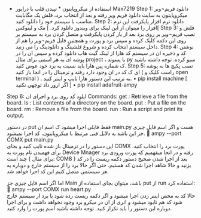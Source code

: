 * استفاده از میکروپایتون *
تپیدن قلب با درایور Max7219
Step 1: دانلود فریم¬ویر    میکروپایتون 
به سایت دانلود فریم ویر رفته و بعد از انتخاب برد، فلش یک مگابایت مناسب با سیستم خود را دانلود کنید.
Step 2: دانلود نرم افزار  پایکرفت 
این نرم افزار را میتوان از این لینک برای ویندوز دانلود کرد. ] مک و لینوکس[ 
Step 3: فلش و نصب فریم¬ویر بر  روی برد
بعد از باز کردن پایکرفت و متصل کردن برد به سیستم بر روی این دکمه کلیک کرده و سپس برد و پورت و همچنین فایل فریم¬ویر را هم از داخل سیستم انتخاب کرده و شروع فلشینگ و دانلودینگ را می زنید. 
Step 4: نوشتن کد و ذخیره ان در سیستم
کد هارا از لینک گیت هاب دانلود کرده و سپس ان را در پوشه ای به هر اسمی برای مثال project ، با پسوند 
py سیو کرده.
توجه داشته باشید ک شماره پین هارا باید نسبت به برد خود عوض کنید.
Step 5: نصب پکیچ ها
به پوشه ای ک کد در ان وجود دارد رفته و ترمینال را در انجا باز کنید ( راست کلیک و open terminal ) .
به ترتیب این دستور هارا تایپ و اینتر کنید.
•	pip install machine [ اگر ارور داد توجهی نکنید ]
•	pip install adafruit-ampy

Step 6: اپلود کد روی برد و اجرای ان
Commands:
  get : Retrieve a file from the board.
  ls :  List contents of a directory on the board.
  put : Put a file on the board.
  rm :  Remove a file from the board.
  run : Run a script and print its output.

در دستور  put فقط فایلی اجرا میشود ک اسم ان main.py  هست و اگر اسم فایل چیزی جز این باشد به دلایل فنی مرتبط با میکروپایتون، کد اجرا نمیشود.
	ampy --port COMX put main.py  
این دستور را در ترمینال باز شده تایپ کنید و بجای  COMX پورت برد را انتخاب کنید. برای فهمیدن نام پورت به Device Mnager  رفته و در انجا میفهمیم که پورت ورودی برد چند است { برای مثال: COM8 }
بعد از اجرا شدن صحیح دستور دکمه ریست را در کد بزنید و حالا شاهد اجرا شدن کد هستیم.
حتی اگر حالا برد را از سیستم خارج و دوباره به هر سیستمی متصل کنیم این کد اجرا خواهد شد.

اما اگر اسم فایل چیزی جز Main باشد، میتوان بجای استفاده از put از  run استفاده کرد:
	ampy --port COMX run heart.py  
حالا کد به محض اینتر زدن اجرا میشود و اگر دکمه ریست زده شود یا برد از سیستم خارج شود کد هم نابود میشود و اثری از ان در میکرو برد وجود نخواهد داشت و برای اجرا دوباره این دستور را باید تکرار کنید.
توجه داشته باشید اسم پورت را وارد کنید.
